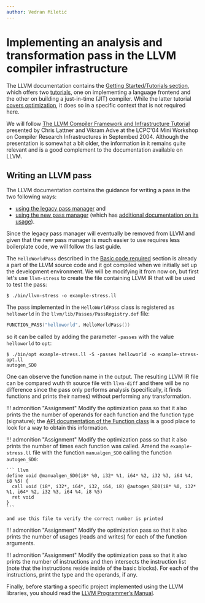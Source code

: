 ```yaml
---
author: Vedran Miletić
---
```


# Implementing an analysis and transformation pass in the LLVM compiler infrastructure

The LLVM documentation contains the [Getting Started/Tutorials section](https://llvm.org/docs/GettingStartedTutorials.html), which offers two [tutorials](https://llvm.org/docs/tutorial/index.html), one on implementing a language frontend and the other on building a just-in-time (JIT) compiler. While the latter tutorial [covers optimization](https://llvm.org/docs/tutorial/BuildingAJIT2.html), it does so in a specific context that is not required here.

We will follow [The LLVM Compiler Framework and Infrastructure Tutorial](https://llvm.org/pubs/2004-09-22-LCPCLLVMTutorial.html) presented by Chris Lattner and Vikram Adve at the LCPC'04 Mini Workshop on Compiler Research Infrastructures in Septembed 2004. Although the presentation is somewhat a bit older, the information in it remains quite relevant and is a good complement to the documentation available on LLVM.

## Writing an LLVM pass

The LLVM documentation contains the guidance for writing a pass in the two following ways:

- [using the legacy pass manager](https://llvm.org/docs/WritingAnLLVMPass.html) and
- [using the new pass manager](https://llvm.org/docs/NewPassManager.html) (which has [additional documentation on its usage](https://llvm.org/docs/NewPassManager.html)).

Since the legacy pass manager will eventually be removed from LLVM and given that the new pass manager is much easier to use requires less boilerplate code, we will follow ths last guide.

The `HelloWorldPass` described in the [Basic code required](https://llvm.org/docs/WritingAnLLVMNewPMPass.html#basic-code-required) section is already a part of the LLVM source code and it got compiled when we initially set up the development environment. We will be modifying it from now on, but first let's use `llvm-stress` to create the file containing LLVM IR that will be used to test the pass:

``` shell
$ ./bin/llvm-stress -o example-stress.ll
```

The pass implemented in the `HelloWorldPass` class is registered as `helloworld` in the `llvm/lib/Passes/PassRegistry.def` file:

``` cpp
FUNCTION_PASS("helloworld", HelloWorldPass())
```

so it can be called by adding the parameter `-passes` with the value `helloworld` to `opt`:

``` shell
$ ./bin/opt example-stress.ll -S -passes helloworld -o example-stress-opt.ll
autogen_SD0
```

One can observe the function name in the output. The resulting LLVM IR file can be compared wuth th source file with `llvm-diff` and there will be no difference since the pass only performs analysis (specifically, it finds functions and prints their names) without performing any transformation.

!!! admonition "Assignment"
    Modify the optimization pass so that it also prints the the number of operands for each function and the function type (signature); the [API documentation of the Function class](https://llvm.org/doxygen/classllvm_1_1Function.html) is a good place to look for a way to obtain this information.

!!! admonition "Assignment"
    Modify the optimization pass so that it also prints the number of times each function was called. Amend the `example-stress.ll` file with the function `manualgen_SD0` calling the function `autogen_SD0`:

    ``` llvm
    define void @manualgen_SD0(i8* %0, i32* %1, i64* %2, i32 %3, i64 %4, i8 %5) {
      call void (i8*, i32*, i64*, i32, i64, i8) @autogen_SD0(i8* %0, i32* %1, i64* %2, i32 %3, i64 %4, i8 %5)
      ret void
    }
    ```

    and use this file to verify the correct number is printed

!!! admonition "Assignment"
    Modify the optimization pass so that it also prints the number of usages (reads and writes) for each of the function arguments.

!!! admonition "Assignment"
    Modify the optimization pass so that it also prints the number of instructions and then intersects  the instruction list (note that the instructions reside inside of the basic blocks). For each of the instructions, print the type and the operands, if any.

Finally, before starting a specific project implemented using the LLVM libraries, you should read the [LLVM Programmer’s Manual](https://llvm.org/docs/ProgrammersManual.html).

